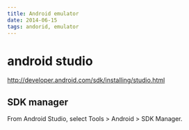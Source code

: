 ```yaml
---
title: Android emulator
date: 2014-06-15
tags: andorid, emulator
---
```



# android studio

<http://developer.android.com/sdk/installing/studio.html>

## SDK manager

From Android Studio, select Tools > Android > SDK Manager.
